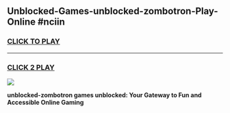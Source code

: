 
## Unblocked-Games-unblocked-zombotron-Play-Online #nciin
<h3>
<a href="https://news.freeplayer.one?title=unblocked-zombotron&ref=3">CLICK TO PLAY</a></h3>
<hr>

<h3>
<a href="https://news.freeplayer.one?title=unblocked-zombotron&ref=3">CLICK 2 PLAY</a>
  
</h3>

<a href="https://news.freeplayer.one?title=unblocked-zombotron&ref=3"><img src="https://clearcache.store/games.png"></a>


**unblocked-zombotron games unblocked: Your Gateway to Fun and Accessible Online Gaming**
